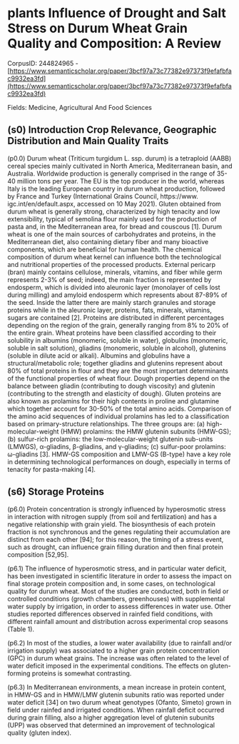 # plants Influence of Drought and Salt Stress on Durum Wheat Grain Quality and Composition: A Review

CorpusID: 244824965 - [https://www.semanticscholar.org/paper/3bcf97a73c77382e97373f9efafbfac9932ea3fd](https://www.semanticscholar.org/paper/3bcf97a73c77382e97373f9efafbfac9932ea3fd)

Fields: Medicine, Agricultural And Food Sciences

## (s0) Introduction Crop Relevance, Geographic Distribution and Main Quality Traits
(p0.0) Durum wheat (Triticum turgidum L. ssp. durum) is a tetraploid (AABB) cereal species mainly cultivated in North America, Mediterranean basin, and Australia. Worldwide production is generally comprised in the range of 35-40 million tons per year. The EU is the top producer in the world, whereas Italy is the leading European country in durum wheat production, followed by France and Turkey (International Grains Council, https://www. igc.int/en/default.aspx, accessed on 10 May 2021). Gluten obtained from durum wheat is generally strong, characterized by high tenacity and low extensibility, typical of semolina flour mainly used for the production of pasta and, in the Mediterranean area, for bread and couscous [1]. Durum wheat is one of the main sources of carbohydrates and proteins, in the Mediterranean diet, also containing dietary fiber and many bioactive components, which are beneficial for human health. The chemical composition of durum wheat kernel can influence both the technological and nutritional properties of the processed products. External pericarp (bran) mainly contains cellulose, minerals, vitamins, and fiber while germ represents 2-3% of seed; indeed, the main fraction is represented by endosperm, which is divided into aleuronic layer (monolayer of cells lost during milling) and amyloid endosperm which represents about 87-89% of the seed. Inside the latter there are mainly starch granules and storage proteins while in the aleuronic layer, proteins, fats, minerals, vitamins, sugars are contained [2]. Proteins are distributed in different percentages depending on the region of the grain, generally ranging from 8% to 20% of the entire grain. Wheat proteins have been classified according to their solubility in albumins (monomeric, soluble in water), globulins (monomeric, soluble in salt solution), gliadins (monomeric, soluble in alcohol), glutenins (soluble in dilute acid or alkali). Albumins and globulins have a structural/metabolic role; together gliadins and glutenins represent about 80% of total proteins in flour and they are the most important determinants of the functional properties of wheat flour. Dough properties depend on the balance between gliadin (contributing to dough viscosity) and glutenin (contributing to the strength and elasticity of dough). Gluten proteins are also known as prolamins for their high contents in proline and glutamine which together account for 30-50% of the total amino acids. Comparison of the amino acid sequences of individual prolamins has led to a classification based on primary-structure relationships. The three groups are: (a) high-molecular-weight (HMW) prolamins: the HMW glutenin subunits (HMW-GS); (b) sulfur-rich prolamins: the low-molecular-weight glutenin sub-units (LMWGS), α-gliadins, β-gliadins, and γ-gliadins; (c) sulfur-poor prolamins: ω-gliadins [3]. HMW-GS composition and LMW-GS (B-type) have a key role in determining technological performances on dough, especially in terms of tenacity for pasta-making [4].
## (s6) Storage Proteins
(p6.0) Protein concentration is strongly influenced by hyperosmotic stress in interaction with nitrogen supply (from soil and fertilization) and has a negative relationship with grain yield. The biosynthesis of each protein fraction is not synchronous and the genes regulating their accumulation are distinct from each other [94]; for this reason, the timing of a stress event, such as drought, can influence grain filling duration and then final protein composition [52,95].

(p6.1) The influence of hyperosmotic stress, and in particular water deficit, has been investigated in scientific literature in order to assess the impact on final storage protein composition and, in some cases, on technological quality for durum wheat. Most of the studies are conducted, both in field or controlled conditions (growth chambers, greenhouses) with supplemental water supply by irrigation, in order to assess differences in water use. Other studies reported differences observed in rainfed field conditions, with different rainfall amount and distribution across experimental crop seasons (Table 1).

(p6.2) In most of the studies, a lower water availability (due to rainfall and/or irrigation supply) was associated to a higher grain protein concentration (GPC) in durum wheat grains. The increase was often related to the level of water deficit imposed in the experimental conditions. The effects on gluten-forming proteins is somewhat contrasting.

(p6.3) In Mediterranean environments, a mean increase in protein content, in HMW-GS and in HMW/LMW glutenin subunits ratio was reported under water deficit [34] on two durum wheat genotypes (Ofanto, Simeto) grown in field under rainfed and irrigated conditions. When rainfall deficit occurred during grain filling, also a higher aggregation level of glutenin subunits (UPP) was observed that determined an improvement of technological quality (gluten index).

